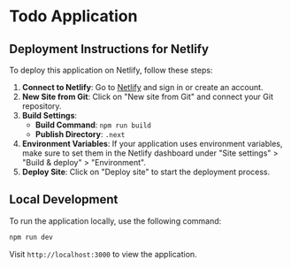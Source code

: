 # Todo Application

## Deployment Instructions for Netlify

To deploy this application on Netlify, follow these steps:

1. **Connect to Netlify**: Go to [Netlify](https://www.netlify.com/) and sign in or create an account.
2. **New Site from Git**: Click on "New site from Git" and connect your Git repository.
3. **Build Settings**:
   - **Build Command**: `npm run build`
   - **Publish Directory**: `.next`
4. **Environment Variables**: If your application uses environment variables, make sure to set them in the Netlify dashboard under "Site settings" > "Build & deploy" > "Environment".
5. **Deploy Site**: Click on "Deploy site" to start the deployment process.

## Local Development

To run the application locally, use the following command:

```bash
npm run dev
```

Visit `http://localhost:3000` to view the application.
